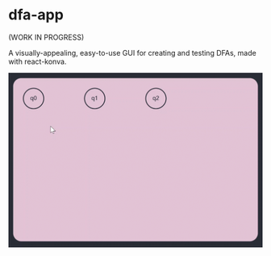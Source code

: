 # dfa-app

(WORK IN PROGRESS)

A visually-appealing, easy-to-use GUI for creating and testing DFAs, made with react-konva.

![](dfa-demo.gif)
